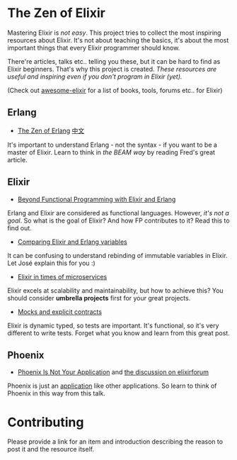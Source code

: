 # The Zen of Elixir

Mastering Elixir is *not easy*. This project tries to collect the most inspiring
resources about Elixir. It's not about teaching the basics, it's about the most important
things that every Elixir programmer should know.

There're articles, talks etc.. telling you these, but it can be hard to find as
Elixir beginners. That's why this project is created. *These resources are useful
and inspiring even if you don't program in Elixir (yet).*

(Check out [awesome-elixir](https://github.com/h4cc/awesome-elixir#resources)
for a list of books, tools, forums etc.. for Elixir)

## Erlang

* [The Zen of Erlang](http://ferd.ca/the-zen-of-erlang.html)  [中文](http://blog.aquarhead.me/2016/09/the-zen-of-erlang)

It's important to understand Erlang - not the syntax - if you want to be a master of Elixir.
Learn to think in *the BEAM way* by reading Fred's great article.

## Elixir

* [Beyond Functional Programming with Elixir and Erlang](http://blog.plataformatec.com.br/2016/05/beyond-functional-programming-with-elixir-and-erlang/)

Erlang and Elixir are considered as functional languages. However, *it's not a goal*.
So what is the goal of Elixir? And how FP contributes to it? Read this to find out.

* [Comparing Elixir and Erlang variables](http://blog.plataformatec.com.br/2016/01/comparing-elixir-and-erlang-variables/)

It can be confusing to understand rebinding of immutable variables in Elixir.
Let José explain this for you :)

* [Elixir in times of microservices](http://blog.plataformatec.com.br/2015/06/elixir-in-times-of-microservices/)

Elixir excels at scalability and maintainability, but how to achieve this?
You should consider **umbrella projects** first for your great projects.

* [Mocks and explicit contracts](http://blog.plataformatec.com.br/2015/10/mocks-and-explicit-contracts/)

Elixir is dynamic typed, so tests are important. It's functional, so it's very
different to write tests. Forget what you know and learn from this great post.

## Phoenix

* [Phoenix Is Not Your Application](http://www.elixirconf.eu/elixirconf2016/lance-halvorsen)
and [the discussion on elixirforum](https://elixirforum.com/t/phoenix-is-not-your-application-questions/735)

Phoenix is just an [application](http://elixir-lang.org/docs/stable/elixir/Application.html)
like other applications. So learn to think of Phoenix in this way from this talk.

# Contributing

Please provide a link for an item and introduction describing the reason to
post it and the resource itself.
